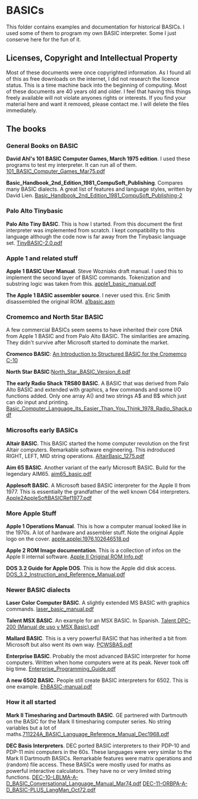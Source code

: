 # BASICs

This folder contains examples and documentation for historical BASICs. I used some of them to program my own BASIC interpreter. Some I just conserve here for the fun of it.

## Licenses, Copyright and Intellectual Property

Most of these documents were once copyrighted information. As I found all of this as free downloads on the internet, I did not research the licence status. This is a time machine back into the beginning of computing. Most of these documents are 40 years old and older. I feel that having this things freely available will not violate anyones rights or interests. If you find your material here and want it removed, please contact me. I will delete the files immediately. 

## The books

### General Books on BASIC

**David Ahl's 101 BASIC Computer Games, March 1975 edition**. I used these programs to test my interpreter. It can run all of them. [101_BASIC_Computer_Games_Mar75.pdf](https://github.com/slviajero/tinybasic/blob/main/docs/BASICs/101_BASIC_Computer_Games_Mar75.pdf)

**Basic_Handbook_2nd_Edition_1981_CompuSoft_Publishing**. Compares many BASIC dialects. A great list of features and language styles, written by David Lien. [Basic_Handbook_2nd_Edition_1981_CompuSoft_Publishing-2](https://github.com/slviajero/tinybasic/blob/main/docs/BASICs/Basic_Handbook_2nd_Edition_1981_CompuSoft_Publishing-2.pdf)

### Palo Alto Tinybasic

**Palo Alto Tiny BASIC**. This is how I started. From this document the first interpreter was implemented from scratch. I kept compatibility to this language although the code now is far away from the Tinybasic language set. [TinyBASIC-2.0.pdf](https://github.com/slviajero/tinybasic/blob/main/docs/BASICs/TinyBASIC-2.0.pdf)

### Apple 1 and related stuff

**Apple 1 BASIC User Manual**. Steve Wozniaks draft manual. I used this to implement the second layer of BASIC commands. Tokenization and substring logic was taken from this. [apple1_basic_manual.pdf](https://github.com/slviajero/tinybasic/blob/main/docs/BASICs/apple1_basic_manual.pdf)

**The Apple 1 BASIC assembler source**. I never used this. Eric Smith disassembled the original ROM. [a1basic.asm](https://github.com/slviajero/tinybasic/blob/main/docs/BASICs/a1basic.asm)

### Cromemco and North Star BASIC

A few commercial BASICs seem seems to have inherited their core DNA from Apple 1 BASIC and from Palo Alto BASIC. The similarities are amazing. They didn't survive after Microsoft started to dominate the market.

**Cromenco BASIC**: [An Introduction to Structured BASIC for the Cromemco C-10](https://github.com/slviajero/tinybasic/blob/main/docs/BASICs/An%20Introduction%20to%20Structured%20BASIC%20for%20the%20Cromemco%20C-10.pdf)

**North Star BASIC**:[North_Star_BASIC_Version_6.pdf](North_Star_BASIC_Version_6.pdf)

**The early Radio Shack TRS80 BASIC**. A BASIC that was derived from Palo Alto BASIC and extended with graphics, a few commands and some I/O functions added. Only one array A() and two strings A\$ and B\$ which just can do input and printing. 
[Basic_Computer_Language_Its_Easier_Than_You_Think_1978_Radio_Shack.pdf](https://github.com/slviajero/tinybasic/blob/main/docs/BASICs/Basic_Computer_Language_Its_Easier_Than_You_Think_1978_Radio_Shack.pdf)

### Microsofts early BASICs

**Altair BASIC**. This BASIC started the home computer revolution on the first Altair computers. Remarkable software engineering. This indroduced RIGHT, LEFT, MID string operations. [AltairBasic_1275.pdf](https://github.com/slviajero/tinybasic/blob/main/docs/BASICs/AltairBasic_1275.pdf)

**Aim 65 BASIC**. Another variant of the early Microsoft BASIC. Build for the legendary AIM65. [aim65_basic.pdf](https://github.com/slviajero/tinybasic/blob/main/docs/BASICs/aim65_basic.pdf)

**Applesoft BASIC**. A Microsoft based BASIC interpreter for the Apple II from 1977. This is essentially the grandfather of the well known C64 interpreters. [Apple2AppleSoftBASICRef1977.pdf](https://github.com/slviajero/tinybasic/blob/main/docs/BASICs/Apple2AppleSoftBASICRef1977.pdf)

### More Apple Stuff

**Apple 1 Operations Manual**. This is how a computer manual looked like in the 1970s. A lot of hardware and assembler stuff. Note the original Apple logo on the cover. [apple.applei.1976.102646518.pd](https://github.com/slviajero/tinybasic/blob/main/docs/BASICs/apple.applei.1976.102646518.pdf)

**Apple 2 ROM Image documentation**. This is a collection of infos on the Apple II internal software. [Apple II Original ROM Info.pdf](https://github.com/slviajero/tinybasic/blob/main/docs/BASICs/Apple%20II%20Original%20ROM%20Info.pdf)

**DOS 3.2 Guide for Apple DOS**. This is how the Apple did disk access. [DOS_3.2_Instruction_and_Reference_Manual.pdf](https://github.com/slviajero/tinybasic/blob/main/docs/BASICs/DOS_3.2_Instruction_and_Reference_Manual.pdf)

### Newer BASIC dialects 

**Laser Color Computer BASIC**. A slightly extended MS BASIC with graphics commands. [laser_basic_manual.pdf](https://github.com/slviajero/tinybasic/blob/main/docs/BASICs/laser_basic_manual.pdf)

**Talent MSX BASIC**. An example for an MSX BASIC. In Spanish. [Talent DPC-200 (Manual de uso y MSX Basic).pdf](https://github.com/slviajero/tinybasic/blob/main/docs/BASICs/Talent%20DPC-200%20(Manual%20de%20uso%20y%20MSX%20Basic).pdf)

**Mallard BASIC**. This is a very powerful BASIC that has inherited a bit from Microsoft but also went its own way. [PCWSBAS.pdf](https://github.com/slviajero/tinybasic/blob/main/docs/BASICs/PCWSBAS.pdf)

**Enterprise BASIC**. Probably the most advanced BASIC interpreter for home computers. Written when home computers were at its peak. Never took off big time. [Enterprise_Programming_Guide.pdf](https://github.com/slviajero/tinybasic/blob/main/docs/BASICs/Enterprise_Programming_Guide.pdf)

**A new 6502 BASIC**. People still create BASIC interpreters for 6502. This is one example. [EhBASIC-manual.pdf](https://github.com/slviajero/tinybasic/blob/main/docs/BASICs/EhBASIC-manual.pdf)

### How it all started

**Mark II Timesharing and Dartmouth BASIC**. GE partnered with Dartmouth on the BASIC for the Mark II timesharing computer series. No string variables but a lot of maths.[711224A_BASIC_Language_Reference_Manual_Dec1968.pdf](https://github.com/slviajero/tinybasic/blob/main/docs/BASICs/711224A_BASIC_Language_Reference_Manual_Dec1968.pdf)

**DEC Basis Interpreters**. DEC ported BASIC interpreters to their PDP-10 and PDP-11 mini computers in the 60s. These languages were very similar to the Mark II Dartmouth BASICs. Remarkable features were matrix operations and (random) file access. These BASICs were mostly used for maths as powerful interactive calculators. They have no or very limited string functions. [DEC-10-LBLMA-A-D_BASIC_Conversational_Language_Manual_Mar74.pdf](https://github.com/slviajero/tinybasic/blob/main/docs/BASICs/DEC-10-LBLMA-A-D_BASIC_Conversational_Language_Manual_Mar74.pdf) [DEC-11-ORBPA-A-D_BASIC-PLUS_LangMan_Oct72.pdf](https://github.com/slviajero/tinybasic/blob/main/docs/BASICs/DEC-11-ORBPA-A-D_BASIC-PLUS_LangMan_Oct72.pdf)

